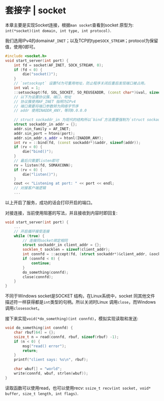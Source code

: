 # 套接字 | socket

本章主要是实现Socket连接，根据`man socket`查看到socket 原型为: `int(*socket)(int domain, int type, int protocol)`.

我们选用IPv4的domain`AF_INET`；以及TCP的type`SOCK_STREAM`；protocol为保留值，使用0即可。

```c++
#include <socket.h>
void start_server(int port) {
    int fd = socket(AF_INET, SOCK_STREAM, 0);
    if (fd < 0) {
        die("socket()");        
    }
    // `setsockopt` 设置fd为可重用地址，防止程序关闭后重启发现端口被占用。
    int val = 1;
    ::setsockopt(fd, SOL_SOCKET, SO_REUSEADDR, (const char*)&val, sizeof(val));
    // 以下为设置协议簇、端口、地址
    // 协议簇使用AF_INET 指明为IPv4
    // 端口需要将端口参数转为网络字节序
    // addr 使用INADDR_ANY，等同0.0.0.0
  
    // struct sockaddr_in 为现代的结构所以`bind`方法需要强制为`struct sockaddr*)`
    struct sockaddr_in addr = {};
    addr.sin_family = AF_INET;
    addr.sin_port = htons(port);
    addr.sin_addr.s_addr = htonl(INADDR_ANY);
    int rv = ::bind(fd, (const sockaddr*)&addr, sizeof(addr));
    if (rv < 0) {
        die("bind()");
    }
    // 最后只需要listen即可
    rv = listen(fd, SOMAXCONN);
    if (rv < 0) {
        die("listen()");
    }
    cout << "Listening at port: " << port << endl;
    // 对接客户端逻辑
    ...
```

以上开启了服务，成功的话会打印开启的端口。

对接连接，当前使用阻塞的写法，并且接收到内容时即回复:

```c++
void start_server(int port) {
    ...
    // 开启循环接受连接
    while (true) {
        // 连接同socket绑定相同
        struct sockaddr_in client_addr = {};
        socklen_t socklen = sizeof(client_addr);
        int connfd = ::accept(fd, (struct sockaddr*)&client_addr, &socklen);
        if (connfd < 0) {
            continue;
        }
        do_something(connfd);
        close(connfd);
    }    
}
```

不同于Windows socket是SOCKET 结构，在Linux系统中，socket 同其他文件描述符一样获得都是`int`类型的句柄。所以关闭时Linux 调用`close`，而Windows 调用`closesocket`。

接下来实现`void(*do_something)(int connfd)`，模拟实现读取和发送:

```c++
void do_something(int connfd) {
    char rbuf[64] = {};
    ssize_t n = read(connfd, rbuf, sizeof(rbuf) -1);
    if (n < 0) {
        msg("read() error");
        return;
    }
    printf("client says: %s\n", rbuf);
    
    char wbuf[] = "world";
    write(connfd, wbuf, strlen(wbuf));
}
```

读取函数可以使用read，也可以使用recv: `ssize_t recv(int socket, void* buffer, size_t length, int flags)`.


 